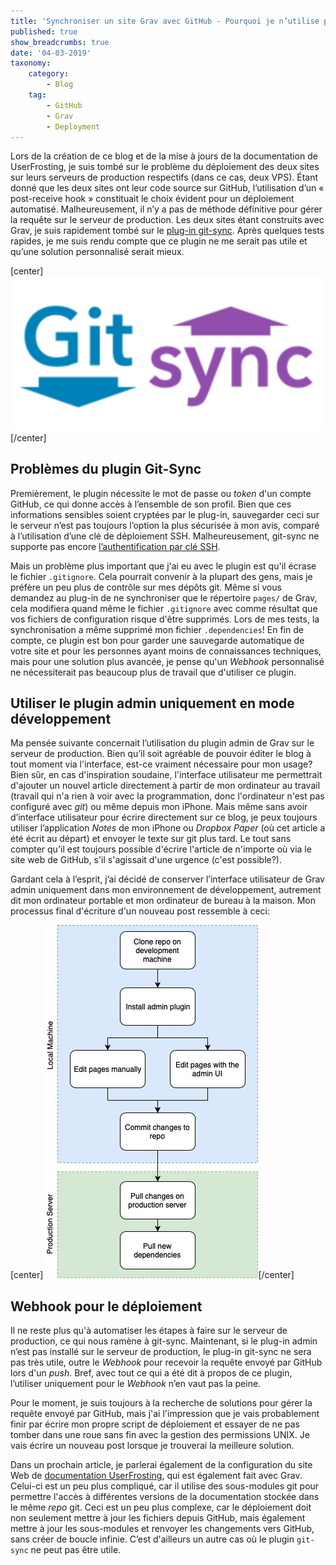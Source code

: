 ```yaml
---
title: 'Synchroniser un site Grav avec GitHub - Pourquoi je n’utilise pas le plugin git-sync'
published: true
show_breadcrumbs: true
date: '04-03-2019'
taxonomy:
    category:
        - Blog
    tag:
        - GitHub
        - Grav
        - Deployment
---
```


Lors de la création de ce blog et de la mise à jours de la documentation de UserFrosting, je suis tombé sur le problème du déploiement des deux sites sur leurs serveurs de production respectifs (dans ce cas, deux VPS). Étant donné que les deux sites ont leur code source sur GitHub, l’utilisation d’un « post-receive hook » constituait le choix évident pour un déploiement automatisé. Malheureusement, il n’y a pas de méthode définitive pour gérer la requête sur le serveur de production. Les deux sites étant construits avec Grav, je suis rapidement tombé sur le [plug-in git-sync](https://github.com/trilbymedia/grav-plugin-git-sync). Après quelques tests rapides, je me suis rendu compte que ce plugin ne me serait pas utile et qu’une solution personnalisé serait mieux.

[center]![](01.gitsync-logo.png)[/center]

## Problèmes du plugin Git-Sync

Premièrement, le plugin nécessite le mot de passe ou _token_ d'un compte GitHub, ce qui donne accès à l’ensemble de son profil. Bien que ces informations sensibles soient cryptées par le plug-in, sauvegarder ceci sur le serveur n’est pas toujours l’option la plus sécurisée à mon avis, comparé à l’utilisation d’une clé de déploiement SSH. Malheureusement, git-sync ne supporte pas encore [l’authentification par clé SSH](https://github.com/trilbymedia/grav-plugin-git-sync/issues/110).

Mais un problème plus important que j'ai eu avec le plugin est qu'il écrase le fichier `.gitignore`. Cela pourrait convenir à la plupart des gens, mais je préfère un peu plus de contrôle sur mes dépôts git. Même si vous demandez au plug-in de ne synchroniser que le répertoire `pages/` de Grav, cela modifiera quand même le fichier `.gitignore` avec comme résultat que vos fichiers de configuration risque d'être supprimés. Lors de mes tests, la synchronisation a même supprimé mon fichier `.dependencies`! En fin de compte, ce plugin est bon pour garder une sauvegarde automatique de votre site et pour les personnes ayant moins de connaissances techniques, mais pour une solution plus avancée, je pense qu'un _Webhook_ personnalisé ne nécessiterait pas beaucoup plus de travail que d'utiliser ce plugin.

## Utiliser le plugin admin uniquement en mode développement

Ma pensée suivante concernait l’utilisation du plugin admin de Grav sur le serveur de production. Bien qu’il soit agréable de pouvoir éditer le blog à tout moment via l'interface, est-ce vraiment nécessaire pour mon usage? Bien sûr, en cas d'inspiration soudaine, l'interface utilisateur me permettrait d'ajouter un nouvel article directement à partir de mon ordinateur au travail (travail qui n'a rien à voir avec la programmation, donc l'ordinateur n'est pas configuré avec _git_) ou même depuis mon iPhone. Mais même sans avoir d’interface utilisateur pour écrire directement sur ce blog, je peux toujours utiliser l’application _Notes_ de mon iPhone ou _Dropbox Paper_ (où cet article a été écrit au départ) et envoyer le texte sur git plus tard. Le tout sans compter qu'il est toujours possible d'écrire l'article de n'importe où via le site web de GitHub, s'il s'agissait d'une urgence (c'est possible?).

Gardant cela à l’esprit, j’ai décidé de conserver l’interface utilisateur de Grav admin uniquement dans mon environnement de développement, autrement dit mon ordinateur portable et mon ordinateur de bureau à la maison. Mon processus final d'écriture d'un nouveau post ressemble à ceci:

[center]![](diagram.jpg)[/center]

## Webhook pour le déploiement

Il ne reste plus qu'à automatiser les étapes à faire sur le serveur de production, ce qui nous ramène à git-sync. Maintenant, si le plug-in admin n’est pas installé sur le serveur de production, le plug-in git-sync ne sera pas très utile, outre le _Webhook_ pour recevoir la requête envoyé par GitHub lors d'un _push_. Bref, avec tout ce qui a été dit à propos de ce plugin, l’utiliser uniquement pour le _Webhook_ n’en vaut pas la peine.

Pour le moment, je suis toujours à la recherche de solutions pour gérer la requête envoyé par GitHub, mais j'ai l'impression que je vais probablement finir par écrire mon propre script de déploiement et essayer de ne pas tomber dans une roue sans fin avec la gestion des permissions UNIX. Je vais écrire un nouveau post lorsque je trouverai la meilleure solution.

Dans un prochain article, je parlerai également de la configuration du site Web de [documentation UserFrosting](https://learn.userfrosting.com), qui est également fait avec Grav. Celui-ci est un peu plus compliqué, car il utilise des sous-modules git pour permettre l'accès à différentes versions de la documentation stockée dans le même _repo_ git. Ceci est un peu plus complexe, car le déploiement doit non seulement mettre à jour les fichiers depuis GitHub, mais également mettre à jour les sous-modules et renvoyer les changements vers GitHub, sans créer de boucle infinie. C’est d'ailleurs un autre cas où le plugin `git-sync` ne peut pas être utile.

